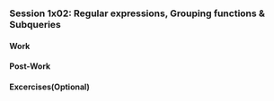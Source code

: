 ### Session 1x02: Regular expressions, Grouping functions & Subqueries

#### Work

#### Post-Work

#### Excercises(Optional) 
